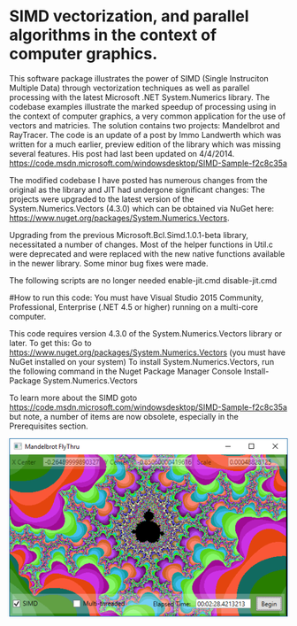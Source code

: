 # SIMD vectorization, and parallel algorithms in the context of computer graphics.

This software package illustrates the power of SIMD (Single Instruciton Multiple Data) through vectorization techniques as well as parallel processing with the latest Microsoft .NET System.Numerics library. The codebase examples illustrate the marked speedup of processing using in the context of computer graphics, a very common application for the use of vectors and matricies. The solution contains two projects: Mandelbrot and RayTracer. The code is an update of a post by Immo Landwerth which was written for a much earlier, preview edition of the library which was missing several features. His post had last been updated on 4/4/2014. https://code.msdn.microsoft.com/windowsdesktop/SIMD-Sample-f2c8c35a

The modified codebase I have posted has numerous changes from the original as the library and JIT had undergone significant changes:
The projects were upgraded to the latest version of the System.Numerics.Vectors (4.3.0) which can be obtained via NuGet here: https://www.nuget.org/packages/System.Numerics.Vectors.

Upgrading from the previous Microsoft.Bcl.Simd.1.0.1-beta library, necessitated a number of changes.
Most of the helper functions in Util.c were deprecated and were replaced with the new native functions available in the newer library.
Some minor bug fixes were made.

The following scripts are no longer needed
enable-jit.cmd 
disable-jit.cmd

#How to run this code:
You must have Visual Studio 2015 Community, Professional, Enterprise (.NET 4.5 or higher) running on a multi-core computer.

This code requires version 4.3.0 of the System.Numerics.Vectors library or later. To get this:
Go to https://www.nuget.org/packages/System.Numerics.Vectors
(you must have NuGet installed on your system)
To install System.Numerics.Vectors, run the following command in the Nuget Package Manager Console
Install-Package System.Numerics.Vectors

To learn more about the SIMD goto https://code.msdn.microsoft.com/windowsdesktop/SIMD-Sample-f2c8c35a but note, a number of items are now obsolete, especially in the Prerequisites section.


![Alt text](ScreenShots/Mandelbrot.png  "Figure 2 - Sample output")
